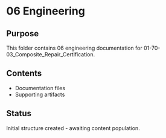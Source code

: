 # 06 Engineering

## Purpose
This folder contains 06 engineering documentation for 01-70-03_Composite_Repair_Certification.

## Contents
- Documentation files
- Supporting artifacts

## Status
Initial structure created - awaiting content population.
